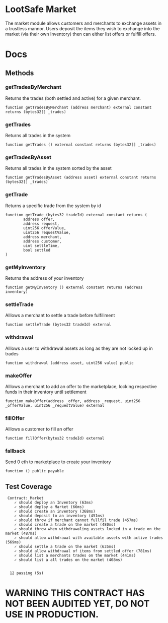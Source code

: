 # LootSafe Market

The market module allows customers and merchants to exchange assets in a trustless mannor. Users deposit the items they wish to exchange into the market (via their own Inventory) then can either list offers or fulfill offers.

# Docs

## Methods

### getTradesByMerchant

Returns the trades (both settled and active) for a given merchant.

```solidity
function getTradesByMerchant (address merchant) external constant returns (bytes32[] _trades)
```

### getTrades

Returns all trades in the system

```solidity
function getTrades () external constant returns (bytes32[] _trades)
```

### getTradesByAsset

Returns all trades in the system sorted by the asset

```solidity
function getTradesByAsset (address asset) external constant returns (bytes32[] _trades)
```

### getTrade

Returns a specific trade from the system by id

```solidity
function getTrade (bytes32 tradeId) external constant returns (
        address offer,
        address request,
        uint256 offerValue,
        uint256 requestValue,
        address merchant,
        address customer,
        uint settleTime,
        bool settled
)
```

### getMyInventory

Returns the address of your inventory

```solidity
function getMyInventory () external constant returns (address inventory)
```

### settleTrade

Alllows a merchant to settle a trade before fulfillment

```solidity
function settleTrade (bytes32 tradeId) external
```

### withdrawal

Alllows a user to withdrawal assets as long as they are not locked up in trades

```solidity
function withdrawal (address asset, uint256 value) public 
```

### makeOffer

Alllows a merchant to add an offer to the marketplace, locking respective funds in their inventory until settlement

```solidity
function makeOffer(address _offer, address _request, uint256 _offerValue, uint256 _requestValue) external
```

### fillOffer

Alllows a customer to fill an offer

```solidity
function fillOffer(bytes32 tradeId) external
```

### fallback

Send 0 eth to marketplace to create your inventory

```solidity
function () public payable
```

## Test Coverage
```
 Contract: Market
    ✓ should deploy an Inventory (63ms)
    ✓ should deploy a Market (66ms)
    ✓ should create an inventory (368ms)
    ✓ should deposit to an inventory (451ms)
    ✓ should throw if merchant cannot fullfil trade (457ms)
    ✓ should create a trade on the market (480ms)
    ✓ should throw when withdrawaling assets locked in a trade on the market (487ms)
    ✓ should allow withdrawal with available assets with active trades (569ms)
    ✓ should settle a trade on the market (635ms)
    ✓ should allow withdrawal of items from settled offer (781ms)
    ✓ should list a merchants trades on the market (441ms)
    ✓ should list a all trades on the market (408ms)


  12 passing (5s)
  ```
  
  # WARNING THIS CONTRACT HAS NOT BEEN AUDITED YET, DO NOT USE IN PRODUCTION.
